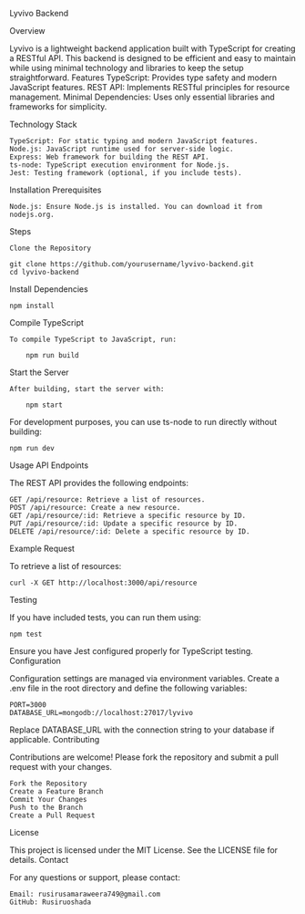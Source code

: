 
Lyvivo Backend

Overview

Lyvivo is a lightweight backend application built with TypeScript for creating a RESTful API. This backend is designed to be efficient and easy to maintain while using minimal technology and libraries to keep the setup straightforward.
Features
    TypeScript: Provides type safety and modern JavaScript features.
    REST API: Implements RESTful principles for resource management.
    Minimal Dependencies: Uses only essential libraries and frameworks for simplicity.

Technology Stack

    TypeScript: For static typing and modern JavaScript features.
    Node.js: JavaScript runtime used for server-side logic.
    Express: Web framework for building the REST API.
    ts-node: TypeScript execution environment for Node.js.
    Jest: Testing framework (optional, if you include tests).

Installation
Prerequisites

    Node.js: Ensure Node.js is installed. You can download it from nodejs.org.

Steps

    Clone the Repository

    git clone https://github.com/yourusername/lyvivo-backend.git
    cd lyvivo-backend

Install Dependencies

    npm install

Compile TypeScript

    To compile TypeScript to JavaScript, run:

        npm run build

Start the Server

    After building, start the server with:

        npm start

For development purposes, you can use ts-node to run directly without building:

    npm run dev
Usage
API Endpoints

The REST API provides the following endpoints:

    GET /api/resource: Retrieve a list of resources.
    POST /api/resource: Create a new resource.
    GET /api/resource/:id: Retrieve a specific resource by ID.
    PUT /api/resource/:id: Update a specific resource by ID.
    DELETE /api/resource/:id: Delete a specific resource by ID.

Example Request

To retrieve a list of resources:

    curl -X GET http://localhost:3000/api/resource

Testing

If you have included tests, you can run them using:

    npm test

Ensure you have Jest configured properly for TypeScript testing.
Configuration

Configuration settings are managed via environment variables. Create a .env file in the root directory and define the following variables:

    PORT=3000
    DATABASE_URL=mongodb://localhost:27017/lyvivo

Replace DATABASE_URL with the connection string to your database if applicable.
Contributing

Contributions are welcome! Please fork the repository and submit a pull request with your changes.

    Fork the Repository
    Create a Feature Branch
    Commit Your Changes
    Push to the Branch
    Create a Pull Request

License

This project is licensed under the MIT License. See the LICENSE file for details.
Contact

For any questions or support, please contact:

    Email: rusirusamaraweera749@gmail.com
    GitHub: Rusiruoshada
